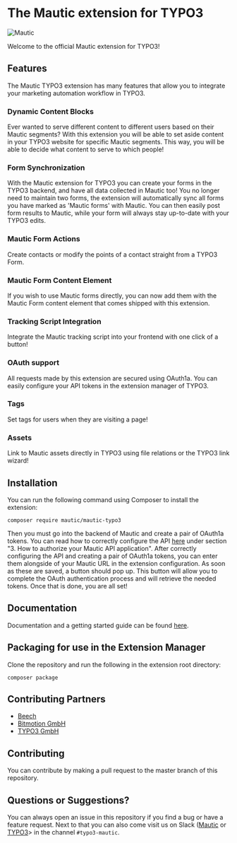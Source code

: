 The Mautic extension for TYPO3
===========
![Mautic](https://i.imgur.com/dfbouP1.png "Mautic Open Source Marketing Automation together with the CMS power of TYPO3")

Welcome to the official Mautic extension for TYPO3!

## Features
The Mautic TYPO3 extension has many features that allow you to integrate your marketing automation workflow in TYPO3.

### Dynamic Content Blocks
Ever wanted to serve different content to different users based on their Mautic segments? With this extension you will be able to set aside content in your TYPO3 website for specific Mautic segments. This way, you will be able to decide what content to serve to which people!

### Form Synchronization
With the Mautic extension for TYPO3 you can create your forms in the TYPO3 backend, and have all data collected in Mautic too! You no longer need to maintain two forms, the extension will automatically sync all forms you have marked as 'Mautic forms' with Mautic. You can then easily post form results to Mautic, while your form will always stay up-to-date with your TYPO3 edits.

### Mautic Form Actions
Create contacts or modify the points of a contact straight from a TYPO3 Form.

### Mautic Form Content Element
If you wish to use Mautic forms directly, you can now add them with the Mautic Form content element that comes shipped with this extension.

### Tracking Script Integration
Integrate the Mautic tracking script into your frontend with one click of a button!

### OAuth support
All requests made by this extension are secured using OAuth1a. You can easily configure your API tokens in the extension manager of TYPO3.

### Tags ###
Set tags for users when they are visiting a page!

### Assets ###
Link to Mautic assets directly in TYPO3 using file relations or the TYPO3 link wizard!

## Installation
You can run the following command using Composer to install the extension:
```
composer require mautic/mautic-typo3
```
Then you must go into the backend of Mautic and create a pair of OAuth1a tokens. You can read how to correctly configure the API [here](https://www.mautic.org/blog/developer/how-to-use-the-mautic-rest-api/) under section "3. How to authorize your Mautic API application". After correctly configuring the API and creating a pair of OAuth1a tokens, you can enter them alongside of your Mautic URL in the extension configuration. As soon as these are saved, a button should pop up. This button will allow you to complete the OAuth authentication process and will retrieve the needed tokens. Once that is done, you are all set!

## Documentation
Documentation and a getting started guide can be found [here](https://docs.typo3.org/p/mautic/mautic-typo3/master/en-us/).

## Packaging for use in the Extension Manager
Clone the repository and run the following in the extension root directory:
```
composer package
```

## Contributing Partners
* [Beech](https://beech.it)
* [Bitmotion GmbH](https://bitmotion.de)
* [TYPO3 GmbH](https://typo3.com)

## Contributing
You can contribute by making a pull request to the master branch of this repository.

## Questions or Suggestions?
You can always open an issue in this repository if you find a bug or have a feature request. Next to that you can also come visit us on Slack ([Mautic](https://www.mautic.org/slack) or [TYPO3](https://typo3.org/article/how-to-use-slack-in-the-typo3-community/)> in the channel `#typo3-mautic`.
